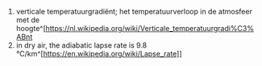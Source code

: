 1. verticale temperatuurgradiënt; het temperatuurverloop in de atmosfeer met de hoogte^[https://nl.wikipedia.org/wiki/Verticale_temperatuurgradi%C3%ABnt
2. in dry air, the adiabatic lapse rate is 9.8 °C/km^[https://en.wikipedia.org/wiki/Lapse_rate]]
